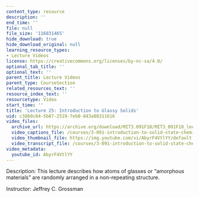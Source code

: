 ```yaml
---
content_type: resource
description: ''
end_time: ''
file: null
file_size: '116831465'
hide_download: true
hide_download_original: null
learning_resource_types:
- Lecture Videos
license: https://creativecommons.org/licenses/by-nc-sa/4.0/
optional_tab_title: ''
optional_text: ''
parent_title: Lecture Videos
parent_type: CourseSection
related_resources_text: ''
resource_index_text: ''
resourcetype: Video
start_time: ''
title: 'Lecture 25: Introduction to Glassy Solids'
uid: c3860c84-5b87-2519-7eb0-843a08311616
video_files:
  archive_url: https://archive.org/download/MIT3.091F18/MIT3_091F18_lec25_300k.mp4
  video_captions_file: /courses/3-091-introduction-to-solid-state-chemistry-fall-2018/AbyrF4VtlYY_captions.webvtt
  video_thumbnail_file: https://img.youtube.com/vi/AbyrF4VtlYY/default.jpg
  video_transcript_file: /courses/3-091-introduction-to-solid-state-chemistry-fall-2018/AbyrF4VtlYY_transcript.pdf
video_metadata:
  youtube_id: AbyrF4VtlYY
---
```


Description: This lecture describes how atoms of glasses or “amorphous materials” are randomly arranged in a non-repeating structure.

Instructor: Jeffrey C. Grossman

